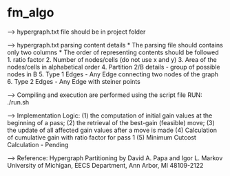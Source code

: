 # fm_algo

--> hypergraph.txt file should be in project folder

--> hypergraph.txt parsing content details
	* The parsing file should contains only two columns
	* The order of representing contents should be followed
		1. ratio factor
		2. Number of nodes/cells (do not use x and y)
		3. Area of the nodes/cells in alphabetical order
		4. Partition 2/B details - group of possible nodes in B
		5. Type 1 Edges - Any Edge connecting two nodes of the graph
		6. Type 2 Edges - Any Edge with steiner points


--> Compiling and execution are performed using the script file
	RUN: ./run.sh

--> Implementation Logic:
	(1) the computation of initial gain values at the beginning of a pass; 
	(2) the retrieval of the best-gain (feasible) move; 
	(3) the update of all affected gain values after a move is made
	(4)	Calculation of cumulative gain with ratio factor for pass 1
	(5) Minimum Cutcost Calculation - Pending

--> Reference: 
	Hypergraph Partitioning by David A. Papa and Igor L. Markov
	University of Michigan, EECS Department, Ann Arbor, MI 48109-2122